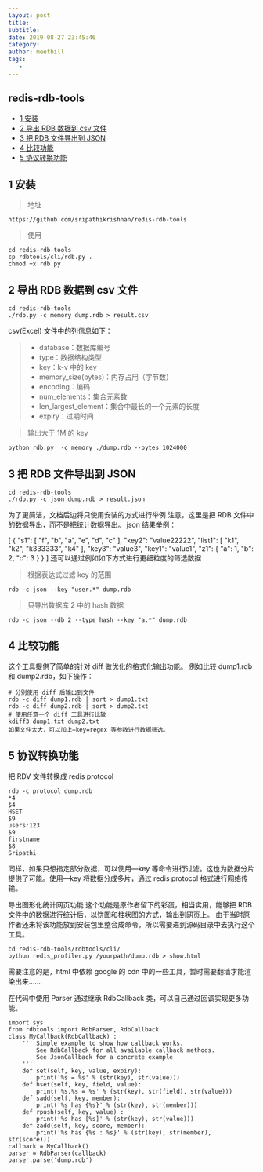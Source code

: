 ```yaml
---
layout: post
title:
subtitle:
date: 2019-08-27 23:45:46
category:
author: meetbill
tags:
   -
---
```

## redis-rdb-tools

<!-- vim-markdown-toc GFM -->

* [1 安装](#1-安装)
* [2 导出 RDB 数据到 csv 文件](#2-导出-rdb-数据到-csv-文件)
* [3 把 RDB 文件导出到 JSON](#3-把-rdb-文件导出到-json)
* [4 比较功能](#4-比较功能)
* [5 协议转换功能](#5-协议转换功能)

<!-- vim-markdown-toc -->
## 1 安装

> 地址
```
https://github.com/sripathikrishnan/redis-rdb-tools
```
> 使用
```
cd redis-rdb-tools
cp rdbtools/cli/rdb.py .
chmod +x rdb.py
```
## 2 导出 RDB 数据到 csv 文件
```
cd redis-rdb-tools
./rdb.py -c memory dump.rdb > result.csv
```
csv(Excel) 文件中的列信息如下：

> * database：数据库编号
> * type：数据结构类型
> * key：k-v 中的 key
> * memory_size(bytes)：内存占用（字节数）
> * encoding：编码
> * num_elements：集合元素数
> * len_largest_element：集合中最长的一个元素的长度
> * expiry：过期时间

> 输出大于 1M 的 key
```
python rdb.py  -c memory ./dump.rdb --bytes 1024000
```

## 3 把 RDB 文件导出到 JSON
```
cd redis-rdb-tools
./rdb.py -c json dump.rdb > result.json
```
为了更简洁，文档后边将只使用安装的方式进行举例
注意，这里是把 RDB 文件中的数据导出，而不是把统计数据导出。
json 结果举例：

[
  {
    "s1": [
      "f",
      "b",
      "a",
      "e",
      "d",
      "c"
    ],
    "key2": "value22222",
    "list1": [
      "k1",
      "k2",
      "k333333",
      "k4"
    ],
    "key3": "value3",
    "key1": "value1",
    "z1": {
      "a": 1,
      "b": 2,
      "c": 3
    }
  }
]
还可以通过例如如下方式进行更细粒度的筛选数据

> 根据表达式过滤 key 的范围
```
rdb -c json --key "user.*" dump.rdb
```
> 只导出数据库 2 中的 hash 数据
```
rdb -c json --db 2 --type hash --key "a.*" dump.rdb
```
## 4 比较功能
这个工具提供了简单的针对 diff 做优化的格式化输出功能。
例如比较 dump1.rdb 和 dump2.rdb，如下操作：

```
# 分别使用 diff 后输出到文件
rdb -c diff dump1.rdb | sort > dump1.txt
rdb -c diff dump2.rdb | sort > dump2.txt
# 使用任意一个 diff 工具进行比较
kdiff3 dump1.txt dump2.txt
如果文件太大，可以加上—key=regex 等参数进行数据筛选。
```

## 5 协议转换功能
把 RDV 文件转换成 redis protocol

```
rdb -c protocol dump.rdb
*4
$4
HSET
$9
users:123
$9
firstname
$8
Sripathi
```
同样，如果只想指定部分数据，可以使用—key 等命令进行过滤。这也为数据分片提供了可能。使用—key 将数据分成多片，通过 redis protocol 格式进行网络传输。

导出图形化统计网页功能
这个功能是原作者留下的彩蛋，相当实用，能够把 RDB 文件中的数据进行统计后，以饼图和柱状图的方式，输出到网页上。
由于当时原作者还未将该功能放到安装包里整合成命令，所以需要进到源码目录中去执行这个工具。
```
cd redis-rdb-tools/rdbtools/cli/
python redis_profiler.py /yourpath/dump.rdb > show.html
```
需要注意的是，html 中依赖 google 的 cdn 中的一些工具，暂时需要翻墙才能渲染出来……

在代码中使用 Parser
通过继承 RdbCallback 类，可以自己通过回调实现更多功能。

```
import sys
from rdbtools import RdbParser, RdbCallback
class MyCallback(RdbCallback) :
    ''' Simple example to show how callback works.
        See RdbCallback for all available callback methods.
        See JsonCallback for a concrete example
    '''
    def set(self, key, value, expiry):
        print('%s = %s' % (str(key), str(value)))
    def hset(self, key, field, value):
        print('%s.%s = %s' % (str(key), str(field), str(value)))
    def sadd(self, key, member):
        print('%s has {%s}' % (str(key), str(member)))
    def rpush(self, key, value) :
        print('%s has [%s]' % (str(key), str(value)))
    def zadd(self, key, score, member):
        print('%s has {%s : %s}' % (str(key), str(member), str(score)))
callback = MyCallback()
parser = RdbParser(callback)
parser.parse('dump.rdb')
```
